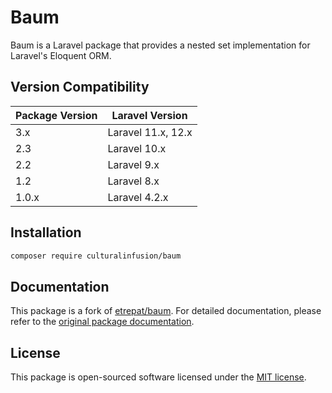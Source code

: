 # Baum

Baum is a Laravel package that provides a nested set implementation for Laravel's Eloquent ORM.

## Version Compatibility

| Package Version | Laravel Version |
|----------------|-----------------|
| 3.x           | Laravel 11.x, 12.x |
| 2.3           | Laravel 10.x |
| 2.2           | Laravel 9.x |
| 1.2           | Laravel 8.x |
| 1.0.x         | Laravel 4.2.x |

## Installation

```bash
composer require culturalinfusion/baum
```

## Documentation

This package is a fork of [etrepat/baum](https://github.com/etrepat/baum). For detailed documentation, please refer to the [original package documentation](https://github.com/etrepat/baum/wiki).

## License

This package is open-sourced software licensed under the [MIT license](LICENSE).
